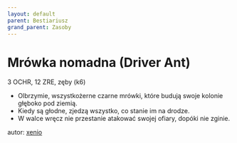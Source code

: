 ```yaml
---
layout: default
parent: Bestiariusz
grand_parent: Zasoby
---
```

# Mrówka nomadna (Driver Ant)

3 OCHR, 12 ZRE, zęby (k6)  

- Olbrzymie, wszystkożerne czarne mrówki, które budują swoje kolonie głęboko pod ziemią.  
- Kiedy są głodne, zjedzą wszystko, co stanie im na drodze.  
- W walce wręcz nie przestanie atakować swojej ofiary, dopóki nie zginie.  

autor: [xenio](https://xenioinabottle.blogspot.com)
